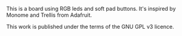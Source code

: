 This is a board using RGB leds and soft pad buttons. It's inspired by Monome and Trellis from Adafruit.

This work is published under the terms of the GNU GPL v3 licence.